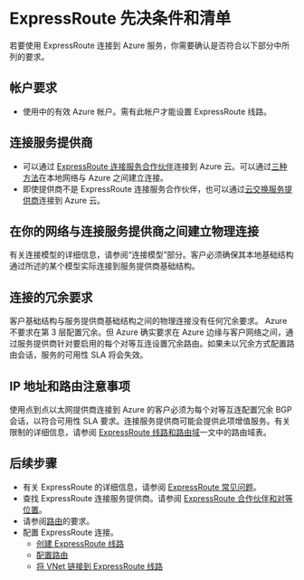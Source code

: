 <properties
   pageTitle="采用 ExpressRoute 要要满足的先决条件 | Azure"
   description="本页提供了在订购 Azure ExpressRoute 线路之前需要满足的要求列表。"
   documentationCenter="na"
   services="expressroute"
   authors="cherylmc"
   manager="carmonm"
   editor=""/>
<tags
   ms.service="expressroute"
   ms.devlang="na"
   ms.topic="get-started-article"
   ms.tgt_pltfrm="na"
   ms.workload="infrastructure-services"
   ms.date="01/06/2017"
   wacn.date="03/03/2017"
   ms.author="cherylmc"/>


# ExpressRoute 先决条件和清单  

若要使用 ExpressRoute 连接到 Azure 服务，你需要确认是否符合以下部分中所列的要求。

## 帐户要求

- 使用中的有效 Azure 帐户。需有此帐户才能设置 ExpressRoute 线路。

## 连接服务提供商
- 可以通过 [ExpressRoute 连接服务合作伙伴](/documentation/articles/expressroute-locations/)连接到 Azure 云。可以通过[三种方法](/documentation/articles/expressroute-introduction/#howtoconnect)在本地网络与 Azure 之间建立连接。
- 即使提供商不是 ExpressRoute 连接服务合作伙伴，也可以通过[云交换服务提供商](/documentation/articles/expressroute-locations/)连接到 Azure 云。


## 在你的网络与连接服务提供商之间建立物理连接

有关连接模型的详细信息，请参阅“连接模型”部分。客户必须确保其本地基础结构通过所述的某个模型实际连接到服务提供商基础结构。

## 连接的冗余要求

客户基础结构与服务提供商基础结构之间的物理连接没有任何冗余要求。 Azure 不要求在第 3 层配置冗余。但 Azure 确实要求在 Azure 边缘与客户网络之间，通过服务提供商针对要启用的每个对等互连设置冗余路由。如果未以冗余方式配置路由会话，服务的可用性 SLA 将会失效。

## IP 地址和路由注意事项

使用点到点以太网提供商连接到 Azure 的客户必须为每个对等互连配置冗余 BGP 会话，以符合可用性 SLA 要求。连接服务提供商可能会提供此项增值服务。有关限制的详细信息，请参阅 [ExpressRoute 线路和路由域](/documentation/articles/expressroute-circuit-peerings/)一文中的路由域表。


## 后续步骤

- 有关 ExpressRoute 的详细信息，请参阅 [ExpressRoute 常见问题](/documentation/articles/expressroute-faqs/)。
- 查找 ExpressRoute 连接服务提供商。请参阅 [ExpressRoute 合作伙伴和对等位置](/documentation/articles/expressroute-locations/)。
- 请参阅[路由](/documentation/articles/expressroute-routing/)的要求。
- 配置 ExpressRoute 连接。
	- [创建 ExpressRoute 线路](/documentation/articles/expressroute-howto-circuit-classic/)
	- [配置路由](/documentation/articles/expressroute-howto-routing-classic/)
	- [将 VNet 链接到 ExpressRoute 线路](/documentation/articles/expressroute-howto-linkvnet-classic/)
 

<!---HONumber=Mooncake_0220_2017-->